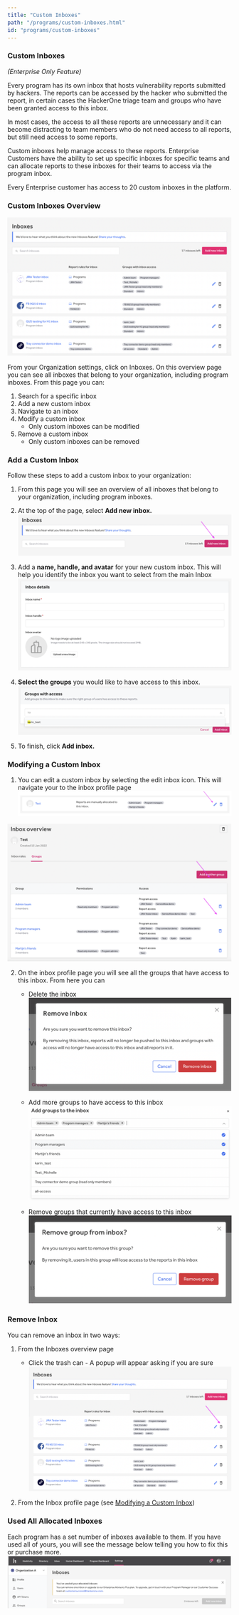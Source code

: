 ```yaml
---
title: "Custom Inboxes"
path: "/programs/custom-inboxes.html"
id: "programs/custom-inboxes"
---
```


### Custom Inboxes

*(Enterprise Only Feature)*

Every program has its own inbox that hosts vulnerability reports submitted by hackers. The reports can be accessed by the hacker who submitted the report, in certain cases the HackerOne triage team and groups who have been granted access to this inbox.

In most cases, the access to all these reports are unnecessary and it can become distracting to team members who do not need access to all reports, but still need access to some reports.

Custom inboxes help manage access to these reports. Enterprise Customers have the ability to set up specific inboxes for specific teams and can allocate reports to these inboxes for their teams to access via the program inbox.

Every Enterprise customer has access to 20 custom inboxes in the platform.

### Custom Inboxes Overview

![Custom Inboxes Overview page](./images/custom-inboxes-1.png)

From your Organization settings, click on Inboxes. On this overview page you can see all inboxes that belong to your organization, including program inboxes. From this page you can:
1. Search for a specific inbox
2. Add a new custom inbox
3. Navigate to an inbox
4. Modify a custom inbox
    * Only custom inboxes can be modified
5. Remove a custom inbox
    * Only custom inboxes can be removed

### Add a Custom Inbox
Follow these steps to add a custom inbox to your organization:

1. From this page you will see an overview of all inboxes that belong to your organization, including program inboxes.

2. At the top of the page, select **Add new inbox.**
![Add new inbox button](./images/custom-inboxes-2.png)

3. Add a **name, handle, and avatar** for your new custom inbox. This will help you identify the inbox you want to select from the main Inbox
![Setup new inbox details](./images/custom-inboxes-3.png)

4. **Select the groups** you would like to have access to this inbox.
![Add groups to new inbox](./images/custom-inboxes-4.png)

5. To finish, click **Add inbox.**

### Modifying a Custom Inbox
1. You can edit a custom inbox by selecting the edit inbox icon. This will navigate your to the inbox profile page
![Edit inbox button](./images/custom-inboxes-5.png)

![Inbox overview page](./images/custom-inboxes-6.png)

2. On the inbox profile page you will see all the groups that have access to this inbox. From here you can
    * Delete the inbox
  ![Remove inbox pop-up](./images/custom-inboxes-7.png)

    * Add more groups to have access to this inbox
  ![Add groups to inbox menu](./images/custom-inboxes-8.png)

    * Remove groups that currently have access to this inbox
  ![Remove group from inbox pop-up](./images/custom-inboxes-9.png)


### Remove Inbox
You can remove an inbox in two ways:
1. From the Inboxes overview page
    * Click the trash can - A popup will appear asking if you are sure
  ![Remove inbox button](./images/custom-inboxes-10.png)

2. From the Inbox profile page (see [Modifying a Custom Inbox](#Modifying-a-Custom-Inbox))

### Used All Allocated Inboxes

Each program has a set number of inboxes available to them. If you have used all of yours, you will see the message below telling you how to fix this or purchase more.
![Used allocated inboxes message](./images/custom-inboxes-11.png)
